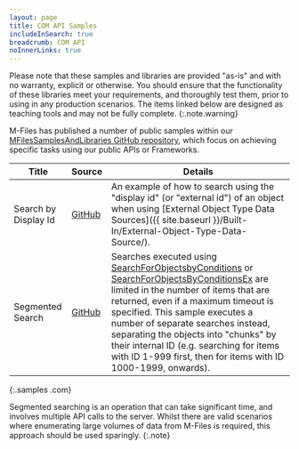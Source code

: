 ```yaml
---
layout: page
title: COM API Samples
includeInSearch: true
breadcrumb: COM API
noInnerLinks: true
---
```


Please note that these samples and libraries are provided "as-is" and with no warranty, explicit or otherwise. You should ensure that the functionality of these libraries meet your requirements, and thoroughly test them, prior to using in any production scenarios.  The items linked below are designed as teaching tools and may not be fully complete.
{:.note.warning}

M-Files has published a number of public samples within our [MFilesSamplesAndLibraries GitHub repository](https://github.com/M-Files/MFilesSamplesAndLibraries/tree/master/Samples#readme), which focus on achieving specific tasks using our public APIs or Frameworks.

 Title | Source | Details
--- | --- | ---
 Search by Display Id | [GitHub](https://github.com/M-Files/MFilesSamplesAndLibraries/tree/master/Samples/COM%20API/SearchByDisplayId#readme) | An example of how to search using the "display id" (or "external id") of an object when using [External Object Type Data Sources]({{ site.baseurl }}/Built-In/External-Object-Type-Data-Source/).
 Segmented Search | [GitHub](https://github.com/M-Files/MFilesSamplesAndLibraries/tree/master/Samples/COM%20API/SegmentedSearch#readme) | Searches executed using [SearchForObjectsbyConditions](https://www.m-files.com/api/documentation/index.html#MFilesAPI%7EVaultObjectSearchOperations%7ESearchForObjectsByConditions.html) or [SearchForObjectsByConditionsEx](https://www.m-files.com/api/documentation/index.html#MFilesAPI%7EVaultObjectSearchOperations%7ESearchForObjectsByConditionsEx.html) are limited in the number of items that are returned, even if a maximum timeout is specified.  This sample executes a number of separate searches instead, separating the objects into "chunks" by their internal ID (e.g. searching for items with ID 1-999 first, then for items with ID 1000-1999, onwards).
{:.samples .com}

Segmented searching is an operation that can take significant time, and involves multiple API calls to the server.  Whilst there are valid scenarios where enumerating large volumes of data from M-Files is required, this approach should be used sparingly.
{:.note}